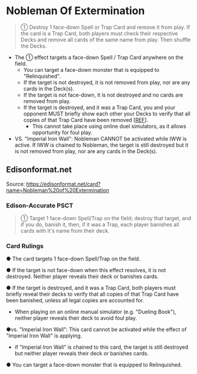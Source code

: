# Nobleman Of Extermination

> ① Destroy 1 face-down Spell or Trap Card and remove it from play. If the card is a Trap Card, both players must check their respective Decks and remove all cards of the same name from play. Then shuffle the Decks.

*   The ① effect targets a face-down Spell / Trap Card anywhere on the field.
    *   You can target a face-down monster that is equipped to "Relinquished".
    *   If the target is not destroyed, it is not removed from play, nor are any cards in the Deck(s).
    *   If the target is not face-down, it is not destroyed and no cards are removed from play.
    *   If the target is destroyed, and it was a Trap Card, you and your opponent MUST briefly show each other your Decks to verify that all copies of that Trap Card have been removed \[[REF](https://www.pojo.biz/board/showthread.php?t=822229)\].
        *   This cannot take place using online duel simulators, as it allows opportunity for foul play.
*   VS. "Imperial Iron Wall": Nobleman CANNOT be activated while IWW is active. If IWW is chained to Nobleman, the target is still destroyed but it is not removed from play, nor are any cards in the Deck(s).

## Edisonformat.net

Source: https://edisonformat.net/card?name=Nobleman%20of%20Extermination

### Edison-Accurate PSCT

> ① Target 1 face-down Spell/Trap on the field; destroy that target, and if you do, banish it, then, if it was a Trap, each player banishes all cards with it's name from their deck.

### Card Rulings

● The card targets 1 face-down Spell/Trap on the field.

● If the target is not face-down when this effect resolves, it is not destroyed. Neither player reveals their deck or banishes cards.

● If the target is destroyed, and it was a Trap Card, both players must briefly reveal their decks to verify that all copies of that Trap Card have been banished, unless all legal copies are accounted for.
- When playing on an online manual simulator (e.g. "Dueling Book"), neither player reveals their deck to avoid foul play.

●vs. "Imperial Iron Wall": This card cannot be activated while the effect of "Imperial Iron Wall" is applying.
- if "Imperial Iron Wall" is chained to this card, the target is still destroyed but neither player reveals their deck or banishes cards.

● You can target a face-down monster that is equipped to Relinquished.
            